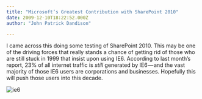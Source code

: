 ```yaml
---
title: "Microsoft’s Greatest Contribution with SharePoint 2010"
date: 2009-12-10T18:22:52.000Z
author: "John Patrick Dandison"

---
```


I came across this doing some testing of SharePoint 2010. This may be one of the driving forces that really stands a chance of getting rid of those who are still stuck in 1999 that insist upon using IE6. According to last month’s report, 23% of all internet traffic is _still_ generated by IE6 — and the vast majority of those IE6 users are corporations and businesses. Hopefully this will push those users into this decade.




![ie6](http://jpd.ms/wp-content/uploads/migrated/ie6_thumb.png)
